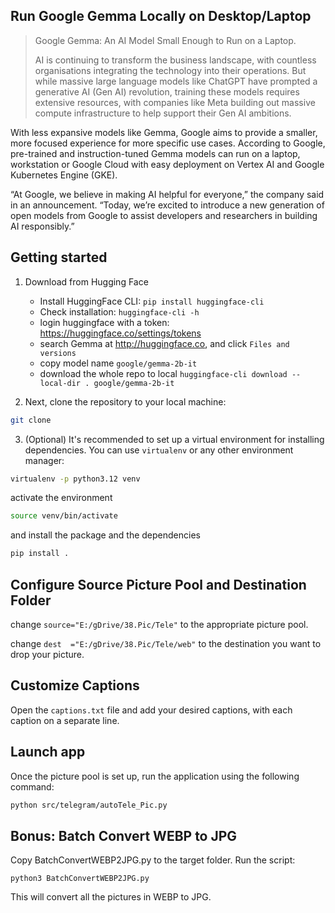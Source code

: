 ## Run Google Gemma Locally on Desktop/Laptop

> Google Gemma: An AI Model Small Enough to Run on a Laptop. 
>
>AI is continuing to transform the business landscape, with countless organisations integrating the technology into their operations. But while massive large language models like ChatGPT have prompted a generative AI (Gen AI) revolution, training these models requires extensive resources, with companies like Meta building out massive compute infrastructure to help support their Gen AI ambitions.

With less expansive models like Gemma, Google aims to provide a smaller, more focused experience for more specific use cases. According to Google, pre-trained and instruction-tuned Gemma models can run on a laptop, workstation or Google Cloud with easy deployment on Vertex AI and Google Kubernetes Engine (GKE).

“At Google, we believe in making AI helpful for everyone,” the company said in an announcement. “Today, we’re excited to introduce a new generation of open models from Google to assist developers and researchers in building AI responsibly.”


## Getting started

1. Download from Hugging Face
   
    - Install HuggingFace CLI: `pip install huggingface-cli`
    - Check installation: `huggingface-cli -h`
    - login huggingface with a token: https://huggingface.co/settings/tokens
    - search Gemma at http://huggingface.co, and click `Files and versions`
    - copy model name `google/gemma-2b-it`
    - download the whole repo to local `huggingface-cli download --local-dir . google/gemma-2b-it`

2. Next, clone the repository to your local machine:

```bash
git clone 
```

3. (Optional) It's recommended to set up a virtual environment for installing dependencies. You can use `virtualenv` or any other environment manager:

```bash
virtualenv -p python3.12 venv
```

activate the environment

```bash
source venv/bin/activate
```

and install the package and the dependencies

```bash
pip install .
```

## Configure Source Picture Pool and Destination Folder

change `source="E:/gDrive/38.Pic/Tele"` to the appropriate picture pool.

change `dest  ="E:/gDrive/38.Pic/Tele/web"` to the destination you want to drop your picture.

## Customize Captions

Open the `captions.txt` file and add your desired captions, with each caption on a separate line.

## Launch app

Once the picture pool is set up, run the application using the following command:

```bash
python src/telegram/autoTele_Pic.py
```


## Bonus: Batch Convert WEBP to JPG
Copy BatchConvertWEBP2JPG.py to the target folder. Run the script: 

```python3 BatchConvertWEBP2JPG.py ```

This will convert all the pictures in WEBP to JPG.
